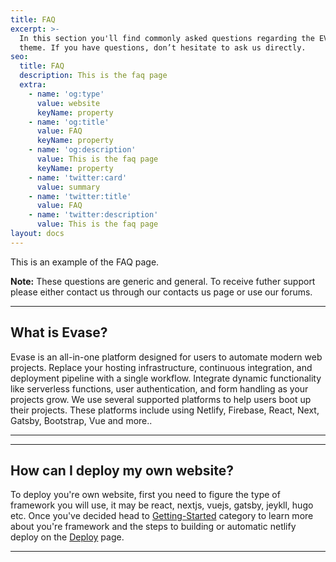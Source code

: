 ```yaml
---
title: FAQ
excerpt: >-
  In this section you'll find commonly asked questions regarding the EVASE
  theme. If you have questions, don’t hesitate to ask us directly.
seo:
  title: FAQ
  description: This is the faq page
  extra:
    - name: 'og:type'
      value: website
      keyName: property
    - name: 'og:title'
      value: FAQ
      keyName: property
    - name: 'og:description'
      value: This is the faq page
      keyName: property
    - name: 'twitter:card'
      value: summary
    - name: 'twitter:title'
      value: FAQ
    - name: 'twitter:description'
      value: This is the faq page
layout: docs
---
```


This is an example of the FAQ page.

<div class="note">
  <strong>Note:</strong> 
  These questions are generic and general. To receive futher support please either contact us through our contacts us page or use our forums.
</div>

<hr />

## What is Evase?

Evase is an all-in-one platform designed for users to automate modern web projects. Replace your hosting infrastructure, continuous integration, and deployment pipeline with a single workflow. Integrate dynamic functionality like serverless functions, user authentication, and form handling as your projects grow. We use several supported platforms to help users boot up their projects. These platforms include using Netlify, Firebase, React, Next, Gatsby, Bootstrap, Vue and more..

<hr />

<hr />

## How can I deploy my own website?

To deploy you're own website, first you need to figure the type of framework you will use, it may be react, nextjs, vuejs, gatsby, jeykll, hugo etc. Once you've decided head to [Getting-Started](https://evase.net/docs/getting-started) category to learn more about you're framework and the steps to building or automatic netlify deploy on the [Deploy](https://evase.net/docs/getting-started/deploy) page.

<hr />


